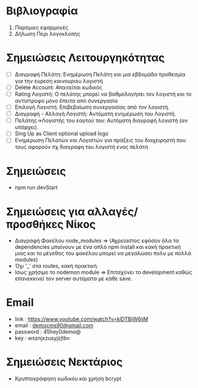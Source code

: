 #  Βιβλιογραφία
1. Παρόμιες εφαρμογές
2. Δήλωση Περι λογοκλοπής


# Σημειώσεις Λειτουργηκότητας
- [ ] Διαγραφή Πελάτη: Ενημέρωση Πελάτη και μια εβδομάδα προθεσμία για την ευρεση καινουριου λογιστή
- [ ] Delete Account: Απαιτείται κωδικός
- [ ] Rating Λογιστή: O πελάτης μπορεί να βαθμολογήσει τον λογιστή και το αντίστροφο μόνο έπειτα από συνεργασία
- [ ] Επιλογή Λογιστή: Επιβεβαίωση συνεργασίας από τον λογιστή.
- [ ] Διαγραφή - Αλλαγή Λογιστή: Αυτόματη ενημέρωση του Λογιστή.
- [ ] Πελάτης->Λογιστής του εαυτού του: Αυτόματη διαγραφή λογιστή (αν υπάρχει).
- [ ] Sing Up as Client optional upload logo
- [ ] Ενημέρωση Πελατών και Λογιστών για πράξεις του διαχειρηστή που τους αφορούν πχ διαγραφη του λογιστή ενος πελάτη

# Σημειώσεις 
- npm run devStart

# Σημειώσεις για αλλαγές/προσθήκες Νίκος
- Διαγραφή Φακέλου node_modules => (Αχρείαστος εφόσον όλα τα dependencies μπαίνουν με ένα απλό npm install και κακή 
πρακτική μιας και το μέγεθος του φακέλου μπορεί να μεγαλώσει πολυ με πολλά modules)
- Όχι '_' στα routes, κακή πρακτική. 
- Ισως χρήσιμο το nodemon module => Επιταχύνει το development καθώς επανεκκινεί τον server αυτόματα με κάθε save.

# Email 
- link : https://www.youtube.com/watch?v=klDTBiW6iiM
- email : democms90@gmail.com
- password : 45hey0demo@
- key : wsznjxzusyjzjtbv

# Σημειώσεις Νεκτάριος
- Κρυπτογράφηση κωδικόυ και χρήση bcrypt



